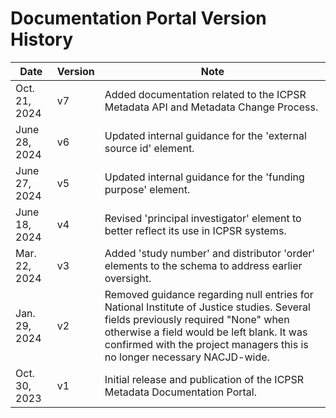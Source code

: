 # Documentation Portal Version History

| Date | Version | Note |
|------|---------|------|
| Oct. 21, 2024 | v7 | Added documentation related to the ICPSR Metadata API and Metadata Change Process. | 
| June 28, 2024 | v6 | Updated internal guidance for the 'external source id' element. |
| June 27, 2024 | v5 | Updated internal guidance for the 'funding purpose' element. |
| June 18, 2024 | v4 | Revised 'principal investigator' element to better reflect its use in ICPSR systems. |
| Mar. 22, 2024 | v3 | Added 'study number' and distributor 'order' elements to the schema to address earlier oversight. |
| Jan. 29, 2024 | v2 | Removed guidance regarding null entries for National Institute of Justice studies. Several fields previously required "None" when otherwise a field would be left blank. It was confirmed with the project managers this is no longer necessary NACJD-wide. |
| Oct. 30, 2023 | v1 | Initial release and publication of the ICPSR Metadata Documentation Portal. |

